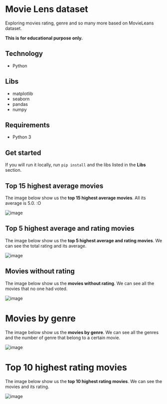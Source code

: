 # Movie Lens dataset
Exploring movies rating, genre and so many more based on MovieLeans dataset.

**This is for educational purpose only.**

## Technology
- Python

## Libs
- matplotlib
- seaborn
- pandas
- numpy

## Requirements
- Python 3

## Get started
If you will run it locally, run `pip install` and the libs listed in the **Libs** section.

## Top 15 highest average movies
The image below show us the **top 15 highest average movies**. All its average is 5.0. :O

![image](https://user-images.githubusercontent.com/41703972/80827814-b0867080-8bba-11ea-97d2-dc7d3426f3b5.png)

## Top 5 highest average and rating movies
The image below show us the **top 5 highest average and rating movies**. We can see the total rating and its average.

![image](https://user-images.githubusercontent.com/41703972/80829831-4374da00-8bbe-11ea-8406-4b04e41b3763.png)

## Movies without rating
The image below show us the **movies without rating**. We can see all the movies that no one had voted.

![image](https://user-images.githubusercontent.com/41703972/81002308-65b96280-8e1f-11ea-990a-e7c689683db4.png)

# Movies by genre
The image below show us the **movies by genre**. We can see all the genres and the number of genre that belong to a certain movie.

![image](https://user-images.githubusercontent.com/41703972/81002380-7f5aaa00-8e1f-11ea-9093-ae5f5be15390.png)

# Top 10 highest rating movies
The image below show us the **top 10 highest rating movies**. We can see the movies and its rating.

![image](https://user-images.githubusercontent.com/41703972/81004909-7ec41280-8e23-11ea-8e0f-1ad379d4eab5.png)
